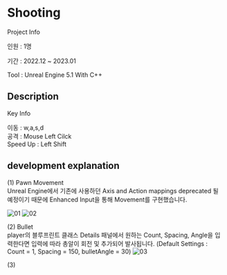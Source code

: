Shooting
=============
Project Info

인원 : 1명

기간 : 2022.12 ~ 2023.01

Tool : Unreal Engine 5.1 With C++


Description
-------------
Key Info

이동 : w,a,s,d  
공격 : Mouse Left Cilck  
Speed Up : Left Shift  



development explanation
-------------
(1) Pawn Movement  
Unreal Engine에서 기존에 사용하던 Axis and Action mappings deprecated 될 예정이기 때문에 Enhanced Input을 통해 Movement를 구현했습니다.  

![01](https://user-images.githubusercontent.com/49023743/218031643-727fefb8-ac76-455f-92be-abed6d32b501.PNG)
![02](https://user-images.githubusercontent.com/49023743/218031797-976d894b-b945-427e-ac6a-1ca10d43c004.PNG)



(2) Bullet  
player의 블루프린트 클래스 Details 패널에서 원하는 Count, Spacing, Angle을 입력한다면 입력에 따라 총알이 회전 및 추가되어 발사됩니다.  (Default Settings : Count = 1, Spacing = 150, bulletAngle = 30)
![03](https://user-images.githubusercontent.com/49023743/218033283-acfbe319-76d6-485d-93c6-df25485930ab.PNG)



(3) 

